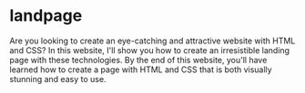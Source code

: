 # landpage
Are you looking to create an eye-catching and attractive website with HTML and CSS? In this website, I'll show you how to create an irresistible landing page with these technologies.  By the end of this  website, you'll have learned how to create a page with HTML and CSS that is both visually stunning and easy to use.
